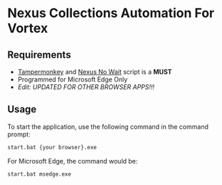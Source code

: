 # Nexus Collections Automation For Vortex

## Requirements

- [Tampermonkey](https://microsoftedge.microsoft.com/addons/detail/tampermonkey/iikmkjmpaadaobahmlepeloendndfphd) and [Nexus No Wait](https://greasyfork.org/tr/scripts/394039-nexus-no-wait) script is a **MUST**
- Programmed for Microsoft Edge Only
- *Edit: UPDATED FOR OTHER BROWSER APPS!!!*

## Usage

To start the application, use the following command in the command prompt:

```sh
start.bat {your browser}.exe
```

For Microsoft Edge, the command would be:

```sh
start.bat msedge.exe
```